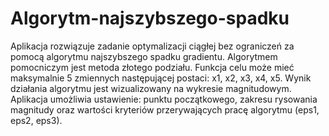 # Algorytm-najszybszego-spadku

Aplikacja rozwiązuje zadanie optymalizacji ciągłej bez ograniczeń za pomocą algorytmu najszybszego spadku gradientu. Algorytmem pomocniczym jest metoda złotego podziału. Funkcja celu może mieć maksymalnie 5 zmiennych następującej postaci: x1, x2, x3, x4, x5. Wynik działania algorytmu jest wizualizowany na wykresie magnitudowym. Aplikacja umożliwia ustawienie: punktu początkowego, zakresu rysowania magnitudy oraz wartości kryteriów przerywających pracę algorytmu (eps1, eps2, eps3).
